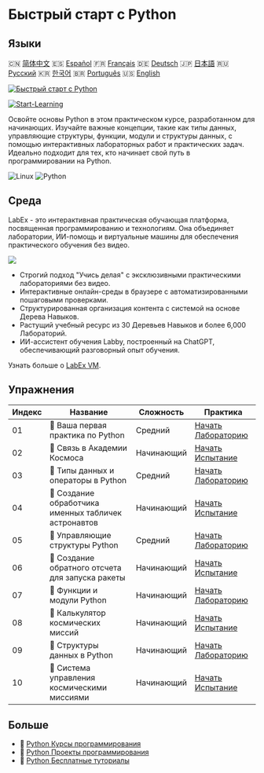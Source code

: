 # Быстрый старт с Python

## Языки

🇨🇳 [简体中文](README_zh.md) 🇪🇸 [Español](README_es.md) 🇫🇷 [Français](README_fr.md) 🇩🇪 [Deutsch](README_de.md) 🇯🇵 [日本語](README_ja.md) 🇷🇺 [Русский](README_ru.md) 🇰🇷 [한국어](README_ko.md) 🇧🇷 [Português](README_pt.md) 🇺🇸 [English](README.md) 

[![Быстрый старт с Python](https://cover-creator.labex.io/quick-start-with-python.png?lang=ru)](https://labex.io/ru/courses/quick-start-with-python)

[![Start-Learning](https://img.shields.io/badge/Start-Learning-whitesmoke?style=for-the-badge)](https://labex.io/ru/courses/quick-start-with-python)

Освойте основы Python в этом практическом курсе, разработанном для начинающих. Изучайте важные концепции, такие как типы данных, управляющие структуры, функции, модули и структуры данных, с помощью интерактивных лабораторных работ и практических задач. Идеально подходит для тех, кто начинает свой путь в программировании на Python.

![Linux](https://img.shields.io/badge/Linux-whitesmoke?style=for-the-badge&logo=linux)
![Python](https://img.shields.io/badge/Python-whitesmoke?style=for-the-badge&logo=python)


## Среда

LabEx - это интерактивная практическая обучающая платформа, посвященная программированию и технологиям. Она объединяет лаборатории, ИИ-помощь и виртуальные машины для обеспечения практического обучения без видео.

![](https://tutorial-screenshot.getvm.io/images/vm-1725247253.png)

- Строгий подход "Учись делая" с эксклюзивными практическими лабораториями без видео.
- Интерактивные онлайн-среды в браузере с автоматизированными пошаговыми проверками.
- Структурированная организация контента с системой на основе Дерева Навыков.
- Растущий учебный ресурс из 30 Деревьев Навыков и более 6,000 Лабораторий.
- ИИ-ассистент обучения Labby, построенный на ChatGPT, обеспечивающий разговорный опыт обучения.

Узнать больше о [LabEx VM](https://support.labex.io/using-labex/virtual-machine).

## Упражнения

|   Индекс | Название                                             | Сложность   | Практика                                                                                                                          |
|----------|------------------------------------------------------|-------------|-----------------------------------------------------------------------------------------------------------------------------------|
|       01 | 📖 Ваша первая практика по Python                    | Средний     | <a target='_blank' href='https://labex.io/ru/tutorials/python-your-first-python-lab-270256'>Начать Лабораторию</a>                |
|       02 | 🎯 Связь в Академии Космоса                          | Начинающий  | <a target='_blank' href='https://labex.io/ru/tutorials/python-space-academy-communication-393069'>Начать Испытание</a>            |
|       03 | 📖 Типы данных и операторы в Python                  | Средний     | <a target='_blank' href='https://labex.io/ru/tutorials/python-python-data-types-and-operators-393077'>Начать Лабораторию</a>      |
|       04 | 🎯 Создание обработчика именных табличек астронавтов | Начинающий  | <a target='_blank' href='https://labex.io/ru/tutorials/python-create-an-astronaut-name-tag-processor-393083'>Начать Испытание</a> |
|       05 | 📖 Управляющие структуры Python                      | Средний     | <a target='_blank' href='https://labex.io/ru/tutorials/python-python-control-structures-393123'>Начать Лабораторию</a>            |
|       06 | 🎯 Создание обратного отсчета для запуска ракеты     | Начинающий  | <a target='_blank' href='https://labex.io/ru/tutorials/python-create-a-rocket-launch-countdown-393128'>Начать Испытание</a>       |
|       07 | 📖 Функции и модули Python                           | Начинающий  | <a target='_blank' href='https://labex.io/ru/tutorials/python-python-functions-and-modules-393141'>Начать Лабораторию</a>         |
|       08 | 🎯 Калькулятор космических миссий                    | Начинающий  | <a target='_blank' href='https://labex.io/ru/tutorials/python-space-mission-calculator-393156'>Начать Испытание</a>               |
|       09 | 📖 Структуры данных в Python                         | Начинающий  | <a target='_blank' href='https://labex.io/ru/tutorials/python-python-data-structures-393168'>Начать Лабораторию</a>               |
|       10 | 🎯 Система управления космическими миссиями          | Начинающий  | <a target='_blank' href='https://labex.io/ru/tutorials/python-space-mission-management-system-393176'>Начать Испытание</a>        |

## Больше

- 🔗 [Python Курсы программирования](https://github.com/labex-labs/awesome-programming-courses)
- 🔗 [Python Проекты программирования](https://github.com/labex-labs/awesome-programming-projects)
- 🔗 [Python Бесплатные туториалы](https://github.com/labex-labs/python-free-tutorials)

